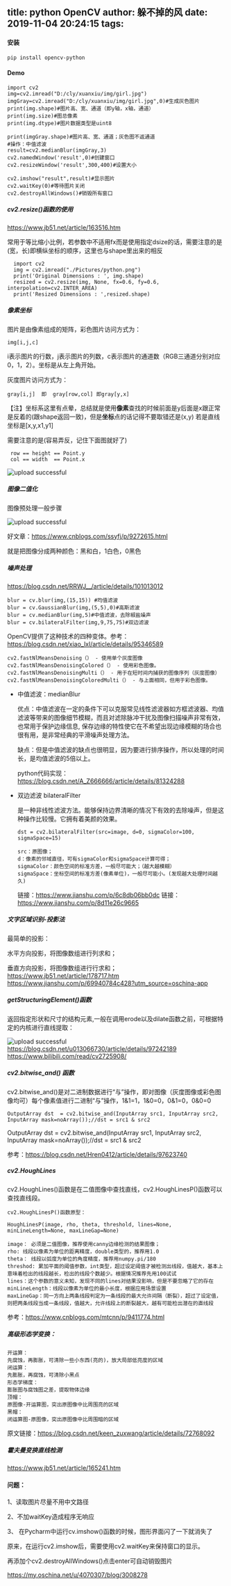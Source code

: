 title: python  OpenCV
author: 躲不掉的风
date: 2019-11-04 20:24:15
tags:
---
#### 安装
	pip install opencv-python
#### Demo   
    import cv2
    img=cv2.imread("D:/cly/xuanxiu/img/girl.jpg")
    imgGray=cv2.imread("D:/cly/xuanxiu/img/girl.jpg",0)#生成灰色图片
    print(img.shape)#图片高、宽、通道（即y轴，x轴，通道）
    print(img.size)#图总像素
    print(img.dtype)#图片数据类型是uint8

    print(imgGray.shape)#图片高、宽、通道；灰色图不返通道
    #操作：中值滤波
    result=cv2.medianBlur(imgGray,3)
    cv2.namedWindow('result',0)#创建窗口
    cv2.resizeWindow('result',300,400)#设置大小
    
    cv2.imshow("result",result)#显示图片  
    cv2.waitKey(0)#等待图片关闭
    cv2.destroyAllWindows()#销毁所有窗口
    
#####  cv2.resize()函数的使用
https://www.jb51.net/article/163516.htm

常用于等比缩小比例，若参数中不适用fx而是使用指定dsize的话，需要注意的是(宽，长)即横纵坐标的顺序，这里也与shape里出来的相反

      import cv2
      img = cv2.imread("./Pictures/python.png")
      print('Original Dimensions : ', img.shape)
      resized = cv2.resize(img, None, fx=0.6, fy=0.6, interpolation=cv2.INTER_AREA)
      print('Resized Dimensions : ',resized.shape)

#####  像素坐标
图片是由像素组成的矩阵，彩色图片访问方式为：

	img[i,j,c]

i表示图片的行数，j表示图片的列数，c表示图片的通道数（RGB三通道分别对应0，1，2）。坐标是从左上角开始。

灰度图片访问方式为：

	gray[i,j]  即  gray[row,col] 即gray[y,x]
 
 
 【注】坐标系这里有点晕，总结就是使用**像素**查找的时候前面是y后面是x跟正常是反着的(跟shape返回一致)，但是**坐标**点的话记得不要取错还是(x,y)
    若是直线坐标是[x,y,x1,y1]
 
 需要注意的是(容易弄反，记住下面图就好了)
 
     row == height == Point.y
     col == width  == Point.x


![upload successful](/images/pasted-97.png)

##### 图像二值化
图像预处理一般步骤

![upload successful](/images/pasted-131.png)

好文章：https://www.cnblogs.com/ssyfj/p/9272615.html

就是把图像分成两种颜色：黑和白，1白色，0黑色

##### 噪声处理
https://blog.csdn.net/RRWJ__/article/details/101013012

    blur = cv.blur(img,(15,15)) #均值滤波
    blur = cv.GaussianBlur(img,(5,5),0)#高斯滤波
    blur = cv.medianBlur(img,5)#中值滤波，去除椒盐噪声
    blur = cv.bilateralFilter(img,9,75,75)#双边滤波
    
OpenCV提供了这种技术的四种变体。参考：https://blog.csdn.net/xiao_lxl/article/details/95346589

    cv2.fastNlMeansDenoising（） - 使用单个灰度图像
    cv2.fastNlMeansDenoisingColored（） - 使用彩色图像。
    cv2.fastNlMeansDenoisingMulti（） - 用于在短时间内捕获的图像序列（灰度图像）
    cv2.fastNlMeansDenoisingColoredMulti（） - 与上面相同，但用于彩色图像。
   
- 中值滤波：medianBlur 

  优点：中值滤波在一定的条件下可以克服常见线性滤波器如方框滤波器、均值滤波等带来的图像细节模糊，而且对滤除脉冲干扰及图像扫描噪声非常有效，也常用于保护边缘信息, 保存边缘的特性使它在不希望出现边缘模糊的场合也很有用，是非常经典的平滑噪声处理方法。

  缺点：但是中值滤波的缺点也很明显，因为要进行排序操作，所以处理的时间长，是均值滤波的5倍以上。

  python代码实现：
  https://blog.csdn.net/A_Z666666/article/details/81324288

- 双边滤波 bilateralFilter

  是一种非线性滤波方法。能够保持边界清晰的情况下有效的去除噪声，但是这种操作比较慢。它拥有着美颜的效果。

      dst = cv2.bilateralFilter(src=image, d=0, sigmaColor=100, sigmaSpace=15)

      src：原图像；
      d：像素的邻域直径，可有sigmaColor和sigmaSpace计算可得；
      sigmaColor：颜色空间的标准方差，一般尽可能大；（越大越模糊）
      sigmaSpace：坐标空间的标准方差(像素单位)，一般尽可能小。(发现越大处理时间越久)

  链接：https://www.jianshu.com/p/6c8db06bb0dc
  链接：https://www.jianshu.com/p/8d11e26c9665

##### 文字区域识别-投影法
最简单的投影：

水平方向投影，将图像数组进行列求和；

垂直方向投影，将图像数组进行行求和；
https://www.jb51.net/article/178717.htm
https://www.jianshu.com/p/69940784c428?utm_source=oschina-app
##### getStructuringElement()函数
返回指定形状和尺寸的结构元素,一般在调用erode以及dilate函数之前，可根据特定的内核进行直线提取：

![upload successful](\images\pasted-103.png)
https://blog.csdn.net/u013066730/article/details/97242189
https://www.bilibili.com/read/cv2725908/

##### cv2.bitwise_and() 函数
cv2.bitwise_and()是对二进制数据进行“与”操作，即对图像（灰度图像或彩色图像均可）每个像素值进行二进制“与”操作，1&1=1，1&0=0，0&1=0，0&0=0

    OutputArray dst  = cv2.bitwise_and(InputArray src1, InputArray src2, InputArray mask=noArray());//dst = src1 & src2

OutputArray dst  = cv2.bitwise_and(InputArray src1, InputArray src2, InputArray mask=noArray());//dst = src1 & src2

参考：https://blog.csdn.net/Hren0412/article/details/97623740
##### cv2.HoughLines
cv2.HoughLines()函数是在二值图像中查找直线，cv2.HoughLinesP()函数可以查找直线段。

    cv2.HoughLinesP()函数原型：

    HoughLinesP(image, rho, theta, threshold, lines=None, minLineLength=None, maxLineGap=None) 

    image： 必须是二值图像，推荐使用canny边缘检测的结果图像； 
    rho: 线段以像素为单位的距离精度，double类型的，推荐用1.0 
    theta： 线段以弧度为单位的角度精度，推荐用numpy.pi/180 
    threshod: 累加平面的阈值参数，int类型，超过设定阈值才被检测出线段，值越大，基本上意味着检出的线段越长，检出的线段个数越少。根据情况推荐先用100试试
    lines：这个参数的意义未知，发现不同的lines对结果没影响，但是不要忽略了它的存在 
    minLineLength：线段以像素为单位的最小长度，根据应用场景设置 
    maxLineGap：同一方向上两条线段判定为一条线段的最大允许间隔（断裂），超过了设定值，则把两条线段当成一条线段，值越大，允许线段上的断裂越大，越有可能检出潜在的直线段

参考：https://www.cnblogs.com/mtcnn/p/9411774.html
##### 高级形态学变换：
    开运算：
    先腐蚀，再膨胀，可清除一些小东西(亮的)，放大局部低亮度的区域
    闭运算：
    先膨胀，再腐蚀，可清除小黑点
    形态学梯度：
    膨胀图与腐蚀图之差，提取物体边缘
    顶帽：
    原图像-开运算图，突出原图像中比周围亮的区域
    黑帽：
    闭运算图-原图像，突出原图像中比周围暗的区域

原文链接：https://blog.csdn.net/keen_zuxwang/article/details/72768092

##### 霍夫曼变换直线检测
https://www.jb51.net/article/165241.htm

#### 问题：
1、读取图片尽量不用中文路径

2、不加waitKey造成程序无响应

3、 在Pycharm中运行cv.imshow()函数的时候，图形界面闪了一下就消失了

原来，在运行cv2.imshow后，需要使用cv2.waitKey来保持窗口的显示。

再添加个cv2.destroyAllWindows()点击enter可自动销毁图片


https://my.oschina.net/u/4070307/blog/3008278
